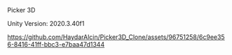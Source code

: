 Picker 3D

Unity Version: 2020.3.40f1


https://github.com/HaydarAlcin/Picker3D_Clone/assets/96751258/6c9ee356-8416-41ff-bbc3-e7baa47d1344

